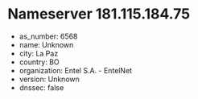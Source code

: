 # Nameserver 181.115.184.75

* as_number: 6568
* name: Unknown
* city: La Paz
* country: BO
* organization: Entel S.A. - EntelNet
* version: Unknown
* dnssec: false
